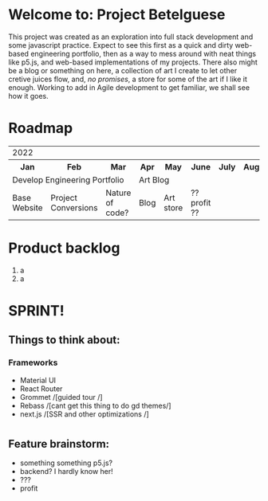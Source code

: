 # Welcome to: Project Betelguese
This project was created as an exploration into full stack development and some javascript practice.
Expect to see this first as a quick and dirty web-based engineering portfolio, then as a way to mess around 
with neat things like p5.js, and web-based implementations of my projects. There also might be a blog or something on here, a collection of art I create to let other cretive juices flow, and, *no promises*, a store for some of the art if I like it enough. Working to add in Agile development to get familiar, we shall see how it goes.

# Roadmap

<table>
  <tr>
    <td colspan="12"> 2022 </td>
  </tr>
  <tr>
    <th>Jan</th>
    <th>Feb</th>
    <th>Mar</th>
    <th>Apr</th>
    <th>May</th>
    <th>June</th>
    <th>July</th>
    <th>August</th>
    <th>Aug</th>
    <th>Sept</th>
    <th>Oct</th>
  </tr>
  <tr>
    <td colspan="3"> Develop Engineering Portfolio </td>
    <td colspan="3"> Art Blog </td>
  </tr>
  <tr>
    <td colspan="1">Base Website</td>
    <td colspan="1">Project Conversions </td>
    <td colspan="1"> Nature of code? </td>
    <td colspan="1">Blog</td>
    <td colspan="1">Art store </td>
    <td colspan="1">?? profit ??</td>
  </tr>

</table>

# Product backlog
1. a
2. a

# SPRINT!




## Things to think about:
### Frameworks
- Material UI
- React Router
- Grommet /[guided tour /]
- Rebass /[cant get this thing to do gd themes/]
- next.js /[SSR and other optimizations /]

#


## Feature brainstorm:
- something something p5.js?
- backend? I hardly know her!
- ???
- profit
